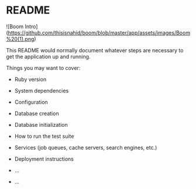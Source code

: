 # README

![Boom Intro] (https://github.com/thisisnahid/boom/blob/master/app/assets/images/Boom%20(1).png)

This README would normally document whatever steps are necessary to get the
application up and running.

Things you may want to cover:

* Ruby version

* System dependencies

* Configuration

* Database creation

* Database initialization

* How to run the test suite

* Services (job queues, cache servers, search engines, etc.)

* Deployment instructions

* ...

* ...



